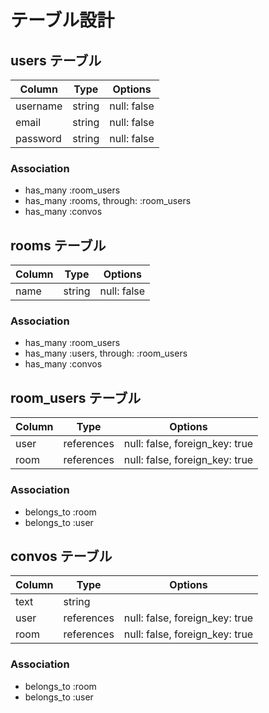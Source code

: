 # テーブル設計

## users テーブル

| Column             | Type   | Options     |
| ------------------ | ------ | ----------- |
| username           | string | null: false |
| email              | string | null: false |
| password           | string | null: false |

### Association

- has_many :room_users
- has_many :rooms, through: :room_users
- has_many :convos

## rooms テーブル

| Column | Type   | Options     |
| ------ | ------ | ----------- |
| name   | string | null: false |

### Association

- has_many :room_users
- has_many :users, through: :room_users
- has_many :convos

## room_users テーブル

| Column | Type       | Options                        |
| ------ | ---------- | ------------------------------ |
| user   | references | null: false, foreign_key: true |
| room   | references | null: false, foreign_key: true |

### Association

- belongs_to :room
- belongs_to :user

## convos テーブル

| Column  | Type       | Options                        |
| ------- | ---------- | ------------------------------ |
| text    | string     |                                |
| user    | references | null: false, foreign_key: true |
| room    | references | null: false, foreign_key: true |

### Association

- belongs_to :room
- belongs_to :user
